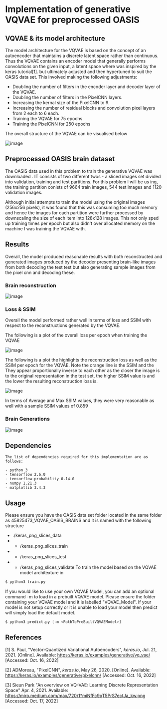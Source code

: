 # Implementation of generative VQVAE for preprocessed OASIS

## VQVAE & its model architecture

The model architecture for the VQVAE is based on the concept of an autoencoder that maintains a discrete latent space rather than continuous. Thus the VQVAE contains an encoder model that generally performs convolutions on the given input, a latent space where was inspired by the keras tutorial[1]. but ultimately adjusted and then hypertuned to suit the OASIS data set. This involved making the following adjustments:

- Doubling the number of filters in the encoder layer and decoder layer of the VQVAE.
- Doubling the number of filters in the PixelCNN layers.
- Increasing the kernal size of the PixelCNN to 9.
- Increasing the number of residual blocks and convolution pixel layers from 2 each to 6 each.
- Training the VQVAE for 75 epochs
- Training the PixelCNN for 250 epochs

The overall structure of the VQVAE can be visualised below

![image](https://raw.githubusercontent.com/Adam99115/PatternFlow/topic-recognition/recognition/45825473_VQVAE_OAISIS_BRAINS/images/vqvae-model-diagram.png)

## Preprocessed OASIS brain dataset

The OASIS data used in this problem to train the generative VQVAE was downloaded . IT consists of two different twos - a sliced images set divided into validation, training and test partitions. For this problem I will be us ing, the training partition conists of 9664 train images, 544 test images and 1120 validation images.

Although initial attempts to train the model using the original images (256x256 pixels), it was found that this was consuming too much memory and hence the images for each partition were further processed by downscaling the size of each item into 128x128 images. This not only sped up training times per epoch but also didn't over allocated memory on the machine I was training the VQVAE with.

## Results

Overall, the model produced reasonable results with both reconstructed and generated images produced by the decoder presenting brain-like images from both decoding the test test but also generating sample images from the pixel cnn and decoding these.

### Brain reconstruction

![image](https://raw.githubusercontent.com/Adam99115/PatternFlow/topic-recognition/recognition/45825473_VQVAE_OAISIS_BRAINS/images/ReconstructedBrains.PNG)

### Loss & SSIM

Overall the model performed rather well in terms of loss and SSIM with respect to the reconstructions generated by the VQVAE.

The following is a plot of the overall loss per epoch when training the VQVAE

![image](https://raw.githubusercontent.com/Adam99115/PatternFlow/topic-recognition/recognition/45825473_VQVAE_OAISIS_BRAINS/images/TotalLoss.PNG)

The following is a plot the highlights the reconstruction loss as well as the SSIM per epoch for the VQVAE. Note the orange line is the SSIM and the
They appear proportionally inverse to each other as the closer the image is to the original representation in the test set, the higher SSIM value is
and the lower the resulting reconstruction loss is.

![image](https://raw.githubusercontent.com/Adam99115/PatternFlow/topic-recognition/recognition/45825473_VQVAE_OAISIS_BRAINS/images/SSIM_ReconstructionLoss.PNG)

In terms of Average and Max SSIM values, they were very reasonable as well with a sample SSIM values of 0.859

### Brain Generations

![image](https://raw.githubusercontent.com/Adam99115/PatternFlow/topic-recognition/recognition/45825473_VQVAE_OAISIS_BRAINS/images/GeneratedBrains.PNG)

## Dependencies

    The list of dependencies required for this implementation are as follows:

    - python 3
    - tensorflow 2.6.0
    - tensorflow-probability 0.14.0
    - numpy 1.21.3
    - matplotlib 3.4.3

## Usage

Please ensure you have the OASIS data set folder located in the same folder as 45825473_VQVAE_OASIS_BRAINS and it is named with the following structure

- ./keras_png_slices_data
- - /keras_png_slices_train
- - /keras_png_slices_test
- - /keras_png_slices_validate
    To train the model based on the VQVAE model architexture in

```bash
$ python3 train.py
```

If you would like to use your own VQVAE Model, you can add an optional command -m to load in a prebuilt VQVAE model.
Please ensure the folder containing your VQVAE model and it is labelled "VQVAE_Model". If your model is not setup correctly
or it is unable to load your model then predict will simply load the default model.

```bash
$ python3 predict.py [-m <PathToPreBuiltVQVAEModel>]
```

## References

[1] S. Paul, "Vector-Quantized Variational Autoencoders", _keras.io_, Jul. 21, 2021. [Online]. Available: https://keras.io/examples/generative/vq_vae/ [Accessed: Oct. 16, 2022]

[2] ADMoreau, "PixelCNN", _keras.io_, May 26, 2020. [Online]. Available: https://keras.io/examples/generative/pixelcnn/ [Accessed: Oct. 16, 2022]

[3] Sieun Park "An overview on VQ-VAE: Learning Discrete Representation Space" Apr. 4, 2021. Available: https://miro.medium.com/max/720/1*miNfFc9qT5PrS7ectJa_kw.png [Accessed: Oct. 17, 2022]
